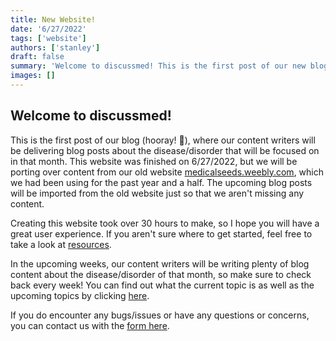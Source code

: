 ```yaml
---
title: New Website!
date: '6/27/2022'
tags: ['website']
authors: ['stanley']
draft: false
summary: 'Welcome to discussmed! This is the first post of our new blog, where we will be porting over content from our old website.'
images: []
---
```


## Welcome to discussmed!

This is the first post of our blog (hooray! 🎉), where our content writers will be delivering blog posts about the disease/disorder that will be focused on in that month. This website was finished on 6/27/2022, but we will be porting over content from our old website <a href="https://medicalseeds.weebly.com">medicalseeds.weebly.com</a>, which we had been using for the past year and a half. The upcoming blog posts will be imported from the old website just so that we aren't missing any content.

Creating this website took over 30 hours to make, so I hope you will have a great user experience. If you aren't sure where to get started, feel free to take a look at <a href="/resources">resources</a>.

In the upcoming weeks, our content writers will be writing plenty of blog content about the disease/disorder of that month, so make sure to check back every week! You can find out what the current topic is as well as the upcoming topics by clicking <a href="/#topics">here</a>.

If you do encounter any bugs/issues or have any questions or concerns, you can contact us with the <a href="/#contact">form here</a>.
